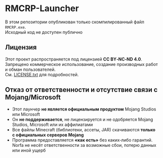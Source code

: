 # RMCRP-Launcher

В этом репозитории опубликован только скомпилированный файл `RMCRP.exe`.  
Исходный код не доступен публично

## Лицензия

Этот проект распространяется под лицензией **CC BY‑NC‑ND 4.0**.  
Запрещено коммерческое использование, создание производных работ и обман пользователей.  
См. [LICENSE.txt](./LICENSE.txt) для подробностей.

## Отказ от ответственности и отсутствие связи с Mojang/Microsoft

- Этот лаунчер **не является официальным продуктом** Mojang Studios или Microsoft  
- Он **не поддерживается**, не лицензируется и не одобряется Mojang Studios, Microsoft или их аффилиатами  
- Все файлы Minecraft (библиотеки, ассеты, JAR) скачиваются **только с официальных серверов Mojang**  
- Программа предоставляется **«как есть»** без каких‑либо гарантий. Norfa не несёт ответственности за возможные сбои, потерю данных или иной ущерб  
